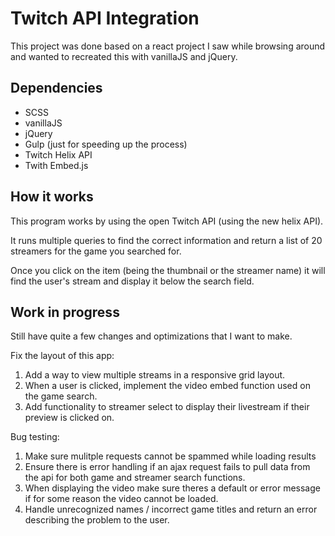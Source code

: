 # Twitch API Integration

This project was done based on a react project I saw while browsing around and wanted to recreated this with vanillaJS and jQuery.

## Dependencies
<ul>
<li>SCSS</li>
<li>vanillaJS</li>
<li>jQuery</li>
<li>Gulp (just for speeding up the process)</li>
<li>Twitch Helix API</li>
<li>Twith Embed.js</li>
</ul>

## How it works

This program works by using the open Twitch API (using the new helix API).

It runs multiple queries to find the correct information and return a list of 20 streamers for the game you searched for.

Once you click on the item (being the thumbnail or the streamer name) it will find the user's stream and display it below the search field.

## Work in progress

Still have quite a few changes and optimizations that I want to make.

Fix the layout of this app: 
<ol>
  <li>Add a way to view multiple streams in a responsive grid layout.</li>
  <li>When a user is clicked, implement the video embed function used on the game search.</li>
  <li>Add functionality to streamer select to display their livestream if their preview is clicked on.</li>
</ol>
  Bug testing: 
<ol>
  <li>Make sure mulitple requests cannot be spammed while loading results</li>
  <li>Ensure there is error handling if an ajax request fails to pull data from the api for both game and streamer search functions.</li>
  <li>When displaying the video make sure theres a default or error message if for some reason the video cannot be loaded.</li>
  <li>Handle unrecognized names / incorrect game titles and return an error describing the problem to the user.</li>
</ol>